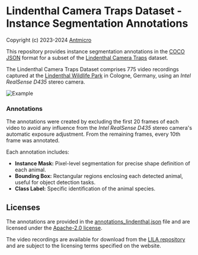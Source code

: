# Lindenthal Camera Traps Dataset - Instance Segmentation Annotations

Copyright (c) 2023-2024 [Antmicro](https://www.antmicro.com/)

This repository provides instance segmentation annotations in the [COCO JSON](https://cocodataset.org/#format-data) format for a subset of the [Lindenthal Camera Traps](https://lila.science/datasets/lindenthal-camera-traps/) dataset.

The Lindenthal Camera Traps Dataset comprises 775 video recordings captured at the [Lindenthal Wildlife Park](https://www.lindenthaler-tierpark.de/) in Cologne, Germany, using an *Intel RealSense D435* stereo camera.

![Example](img/example.gif)

### Annotations

The annotations were created by excluding the first 20 frames of each video to avoid any influence from the *Intel RealSense D435* stereo camera's automatic exposure adjustment.
From the remaining frames, every 10th frame was annotated.

Each annotation includes:

- **Instance Mask:** Pixel-level segmentation for precise shape definition of each animal.
- **Bounding Box:** Rectangular regions enclosing each detected animal, useful for object detection tasks.
- **Class Label:** Specific identification of the animal species.

## Licenses

The annotations are provided in the [annotations_lindenthal.json](annotations_lindenthal.json) file and are licensed under the [Apache-2.0 license](LICENSE).

The video recordings are available for download from the [LILA repository](https://lila.science/datasets/lindenthal-camera-traps/) and are subject to the licensing terms specified on the website.
